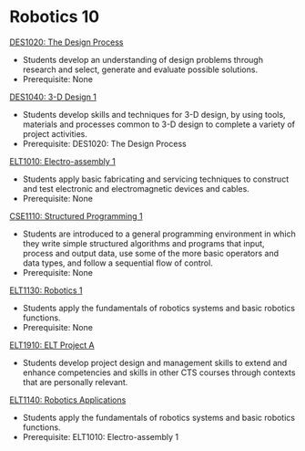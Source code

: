 # Robotics 10

[DES1020: The Design Process](DES1020.md)

* Students develop an understanding of design problems through research and select, generate and evaluate possible solutions.
* Prerequisite: None

[DES1040: 3-D Design 1](DES1040.md)

* Students develop skills and techniques for 3-D design, by using tools, materials and processes common to 3-D design to complete a variety of project activities.
* Prerequisite: DES1020: The Design Process

[ELT1010: Electro-assembly 1](ELT1010.md)

* Students apply basic fabricating and servicing techniques to construct and test electronic and electromagnetic devices and cables.
* Prerequisite: None

[CSE1110: Structured Programming 1](CSE1110.md)

* Students are introduced to a general programming environment in which they write simple structured algorithms and programs that input, process and output data, use some of the more basic operators and data types, and follow a sequential flow of control.
* Prerequisite: None

[ELT1130: Robotics 1](ELT1130.md)

* Students apply the fundamentals of robotics systems and basic robotics functions.
* Prerequisite: None

[ELT1910: ELT Project A](ELT1910.md)

* Students develop project design and management skills to extend and enhance competencies and skills in other CTS courses through contexts that are personally relevant.

[ELT1140: Robotics Applications](ELT1140.md)

* Students apply the fundamentals of robotics systems and basic robotics functions.
* Prerequisite: ELT1010: Electro-assembly 1
